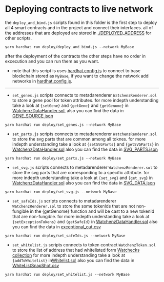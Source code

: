 # Deploying contracts to live network

the `deploy_and_bind.js` scripts found in this folder is the first step to deploy all 4 smart contracts and in the project and connect their interfaces. all of the addresses that are deployed are stored in [./DEPLOYED_ADDRESS](./DEPLOYED_ADDRESS) for other scripts.

```shell
yarn hardhat run deploy/deploy_and_bind.js --network MyBase
```

after the deployment of the contracts the other steps have no order in excecution and you can run them as you want.

- note that this script is uses [hardhat.config.js](../hardhat.config.js) to conncet to base blockchain stored as `MyBase`, if you want to change the network add networks in [hardhat.config.js](../hardhat.config.js).

---

- `set_genes.js` scripts connects to metadarenderer `WatchenzRenderer.sol` to store a gene pool for token attributes. for more indepth understanding take a look at `{setGene}` and `{getGene}` and `{getGenome}` in [WatchenzDataHandler.sol](contracts/Utils/WatchenzDataHandler.sol), also you can find the data in [GENE_SOURCE.json](../rarity_finalized/Rarity-check/target_folder/GENE_SOURCE.json)

```shell
yarn hardhat run deploy/set_genes.js --network MyBase
```

- `set_parts.js` scripts connects to metadarenderer `WatchenzRenderer.sol` to store the svg parts that are common among all toknes. for more indepth understanding take a look at `{setSVGParts}` and `{getSVGParts}` in [WatchenzDataHandler.sol](contracts/Utils/WatchenzDataHandler.sol) also you can find the data in [SVG_PARTS.json](../AuxData/SVG_PARTS.json)

```shell
yarn hardhat run deploy/set_parts.js --network MyBase
```

- `set_svg.js` scripts connects to metadarenderer `WatchenzRenderer.sol` to store the svg parts that are corresponding to a specific attribute. for more indepth understanding take a look at `{set_svg}` and `{get_svg}` in [WatchenzDataHandler.sol](contracts/Utils/WatchenzDataHandler.sol) also you can find the data in [SVG_DATA.json](../rarity_finalized/RAW_DATA/Unified_json/SVG_DATA.json)

```shell
yarn hardhat run deploy/set_svg.js --network MyBase
```

- `set_safeIds.js` scripts connects to metadarenderer `WatchenzRenderer.sol` to store the some tokenIds that are not non-fungible in the {getGenome} function and will be cast to a new tokenId that are non-fungible. for more indepth understanding take a look at `{setExceptionTokens}` and `{getSafeId}` in [WatchenzDataHandler.sol](contracts/Utils/WatchenzDataHandler.sol) also you can find the data in [exceptional_out.csv](../rarity_finalized/Rarity-check/target_folder/exceptional_out.csv)

```shell
yarn hardhat run deploy/set_safeIds.js --network MyBase
```

- `set_whitelist.js` scripts connects to token contract `WatchenzToken.sol` to store the list of address that had whitelisted form [Watchecks collection](https://opensea.io/collection/watchecks) for more indepth understanding take a look at `{addToWhitelist}` in[Whitelist.sol](../contracts/Utils/Whitelist.sol) also you can find the data in [WhiteListSnapShot.csv](../AuxData/WhiteListSnapShot.csv)

```shell
yarn hardhat run deploy/set_whitelist.js --network MyBase
```
